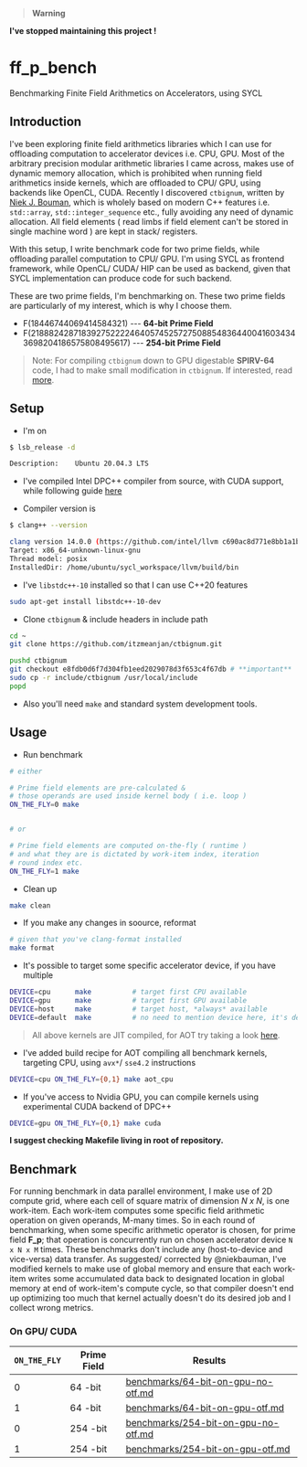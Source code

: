 > **Warning**

**I've stopped maintaining this project !**

# ff_p_bench

Benchmarking Finite Field Arithmetics on Accelerators, using SYCL

## Introduction

I've been exploring finite field arithmetics libraries which I can use for offloading computation to accelerator devices i.e. CPU, GPU. Most of the arbitrary precision modular arithmetic libraries I came across, makes use of dynamic memory allocation, which is prohibited when running field arithmetics inside kernels, which are offloaded to CPU/ GPU, using backends like OpenCL, CUDA. Recently I discovered `ctbignum`, written by [Niek J. Bouman](https://github.com/niekbouman/ctbignum), which is wholely based on modern C++ features i.e. `std::array`, `std::integer_sequence` etc., fully avoiding any need of dynamic allocation. All field elements ( read limbs if field element can't be stored in single machine word ) are kept in stack/ registers.

With this setup, I write benchmark code for two prime fields, while offloading parallel computation to CPU/ GPU. I'm using SYCL as frontend framework, while OpenCL/ CUDA/ HIP can be used as backend, given that SYCL implementation can produce code for such backend.

These are two prime fields, I'm benchmarking on. These two prime fields are particularly of my interest, which is why I choose them.

- F(18446744069414584321) --- **64-bit Prime Field**
- F(21888242871839275222246405745257275088548364400416034343698204186575808495617) --- **254-bit Prime Field**

> Note: For compiling `ctbignum` down to GPU digestable **SPIRV-64** code, I had to make small modification in `ctbignum`. If interested, read [more](https://github.com/niekbouman/ctbignum/pull/48).

## Setup

- I'm on

```bash
$ lsb_release -d

Description:    Ubuntu 20.04.3 LTS
```

- I've compiled Intel DPC++ compiler from source, with CUDA support, while following guide [here](https://intel.github.io/llvm-docs/GetStartedGuide.html#prerequisites)

- Compiler version is

```bash
$ clang++ --version

clang version 14.0.0 (https://github.com/intel/llvm c690ac8d771e8bb1a1be651872b782f4044d936c)
Target: x86_64-unknown-linux-gnu
Thread model: posix
InstalledDir: /home/ubuntu/sycl_workspace/llvm/build/bin
```

- I've `libstdc++-10` installed so that I can use C++20 features

```bash
sudo apt-get install libstdc++-10-dev
```

- Clone `ctbignum` & include headers in include path

```bash
cd ~
git clone https://github.com/itzmeanjan/ctbignum.git

pushd ctbignum
git checkout e8fdb0d6f7d304fb1eed2029078d3f653c4f67db # **important**
sudo cp -r include/ctbignum /usr/local/include
popd
```

- Also you'll need `make` and standard system development tools.

## Usage

- Run benchmark

```bash
# either

# Prime field elements are pre-calculated & 
# those operands are used inside kernel body ( i.e. loop )
ON_THE_FLY=0 make


# or

# Prime field elements are computed on-the-fly ( runtime )
# and what they are is dictated by work-item index, iteration 
# round index etc.
ON_THE_FLY=1 make
```

- Clean up

```bash
make clean
```

- If you make any changes in soource, reformat

```bash
# given that you've clang-format installed
make format
```

- It's possible to target some specific accelerator device, if you have multiple

```bash
DEVICE=cpu      make          # target first CPU available
DEVICE=gpu      make          # target first GPU available
DEVICE=host     make          # target host, *always* available
DEVICE=default  make          # no need to mention device here, it's default case
```

> All above kernels are JIT compiled, for AOT try taking a look [here](https://www.intel.com/content/www/us/en/develop/documentation/oneapi-dpcpp-cpp-compiler-dev-guide-and-reference/top/compilation/ahead-of-time-compilation.html).

- I've added build recipe for AOT compiling all benchmark kernels, targeting CPU, using `avx*`/ `sse4.2` instructions

```bash
DEVICE=cpu ON_THE_FLY={0,1} make aot_cpu
```

- If you've access to Nvidia GPU, you can compile kernels using experimental CUDA backend of DPC++

```bash
DEVICE=gpu ON_THE_FLY={0,1} make cuda
```

**I suggest checking Makefile living in root of repository.**

## Benchmark

For running benchmark in data parallel environment, I make use of 2D compute grid, where each cell of square matrix of dimension *N x N*, is one work-item. Each work-item computes some specific field arithmetic operation on given operands, M-many times. So in each round of benchmarking, when some specific arithmetic operator is chosen, for prime field **F_p**; that operation is concurrently run on chosen accelerator device `N x N x M` times. These benchmarks don't include any (host-to-device and vice-versa) data transfer. As suggested/ corrected by @niekbauman, I've modified kernels to make use of global memory and ensure that each work-item writes some accumulated data back to designated location in global memory at end of work-item's compute cycle, so that compiler doesn't end up optimizing too much that kernel actually doesn't do its desired job and I collect wrong metrics.

### On GPU/ CUDA

`ON_THE_FLY` | Prime Field | Results
--- | --- | ---
0 | 64 -bit | [benchmarks/64-bit-on-gpu-no-otf.md](benchmarks/64-bit-on-gpu-no-otf.md)
1 | 64 -bit | [benchmarks/64-bit-on-gpu-otf.md](benchmarks/64-bit-on-gpu-otf.md)
0 | 254 -bit | [benchmarks/254-bit-on-gpu-no-otf.md](benchmarks/254-bit-on-gpu-no-otf.md)
1 | 254 -bit | [benchmarks/254-bit-on-gpu-otf.md](benchmarks/254-bit-on-gpu-otf.md)
